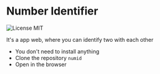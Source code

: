 # Number Identifier

![License MIT](https://img.shields.io/badge/License-MIT-green)

It's a app web, where you can identify two with each other

- You don't need to install anything
- Clone the repository `numid`
- Open in the browser
